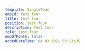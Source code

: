 ```yaml
---
template: SingleTeam
empId: test four
title: test four
position: test four
description: test four
role: test four
empOfMonth: false
addedDateTime: 04 03 2021 03:13:05
---
```

